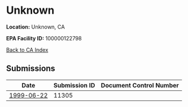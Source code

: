 # Unknown

**Location:** Unknown, CA

**EPA Facility ID:** 100000122798

[Back to CA Index](../../index.md)

## Submissions

| Date | Submission ID | Document Control Number |
|------|--------------|-------------------------|
| [1999-06-22](submissions/11305.md) | 11305 |  |
